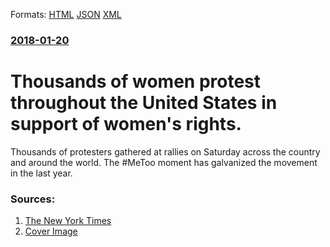 
Formats: [HTML](/news/2018/01/20/thousands-of-women-protest-throughout-the-united-states-in-support-of-women-s-rights.html)  [JSON](/news/2018/01/20/thousands-of-women-protest-throughout-the-united-states-in-support-of-women-s-rights.json)  [XML](/news/2018/01/20/thousands-of-women-protest-throughout-the-united-states-in-support-of-women-s-rights.xml)  

### [2018-01-20](/news/2018/01/20/index.md)

# Thousands of women protest throughout the United States in support of women's rights. 

Thousands of protesters gathered at rallies on Saturday across the country and around the world. The #MeToo moment has galvanized the movement in the last year.


### Sources:

1. [The New York Times](https://www.nytimes.com/2018/01/20/us/womens-march.html)
1. [Cover Image](https://static01.nyt.com/images/2018/01/21/us/21march-a1/merlin_132581655_d8ed42d9-fd38-4c6a-b00b-f7dbcf289a4e-facebookJumbo.jpg)
